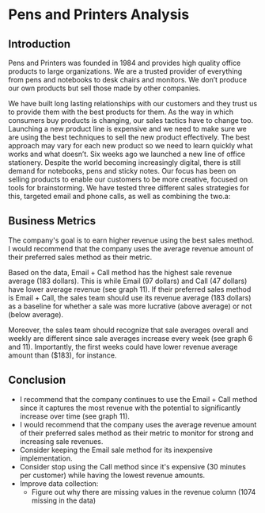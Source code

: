 # Pens and Printers Analysis

## Introduction
Pens and Printers was founded in 1984 and provides high quality office products to large organizations. We are a trusted provider of everything from pens and notebooks to desk chairs and monitors. We don’t produce our own products but sell those made by other companies.

We have built long lasting relationships with our customers and they trust us to provide them with the best products for them. As the way in which consumers buy products is changing, our sales tactics have to change too. Launching a new product line is expensive and we need to make sure we are using the best techniques to sell the new product effectively. The best approach may vary for each new product so we need to learn quickly what works and what doesn’t. Six weeks ago we launched a new line of office stationery. Despite the world becoming increasingly digital, there is still demand for notebooks, pens and sticky notes. Our focus has been on selling products to enable our customers to be more creative, focused on tools for brainstorming. We have tested three different sales strategies for this, targeted email and phone calls, as well as combining the two.a:

## Business Metrics


The company's goal is to earn higher revenue using the best sales method. I would recommend that the company uses the average revenue amount of their preferred sales method as their metric.

Based on the data, Email + Call method has the highest sale revenue average (183 dollars). This is while Email (97 dollars) and Call (47 dollars) have lower average revenue (see graph 11). If their preferred sales method is Email + Call, the sales team should use its revenue average (183 dollars) as a baseline for whether a sale was more lucrative (above average) or not (below average).

Moreover, the sales team should recognize that sale averages overall and weekly are different since sale averages increase every week (see graph 6 and 11). Importantly, the first weeks could have lower revenue average amount than ($183), for instance.

## Conclusion

- I recommend that the company continues to use the Email + Call method since it captures the most revenue with the potential to significantly increase over time (see graph 11).
- I would recommend that the company uses the average revenue amount of their preferred sales method as their metric to monitor for strong and increasing sale revenues.
- Consider keeping the Email sale method for its inexpensive implementation.
- Consider stop using the Call method since it's expensive (30 minutes per customer) while having the lowest revenue amounts.
- Improve data collection:
    - Figure out why there are missing values in the revenue column (1074 missing in the data)



